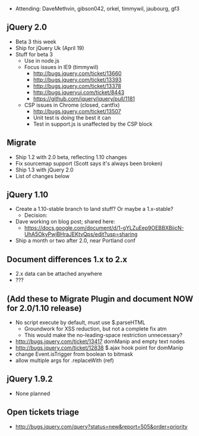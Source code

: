 * Attending: DaveMethvin, gibson042, orkel, timmywil, jaubourg, gf3

## jQuery 2.0
* Beta 3 this week
* Ship for jQuery Uk (April 19)
* Stuff for beta 3
  - Use in node.js
  - Focus issues in IE9 (timmywil)
    * http://bugs.jquery.com/ticket/13660
    * http://bugs.jquery.com/ticket/13393
    * http://bugs.jquery.com/ticket/13378
    * http://bugs.jqueryui.com/ticket/8443
    * https://github.com/jquery/jquery/pull/1181
  - CSP issues in Chrome (closed, cantfix)
    * http://bugs.jquery.com/ticket/13507
    * Unit test is doing the best it can
    * Test in support.js is unaffected by the CSP block

## Migrate
* Ship 1.2 with 2.0 beta, reflecting 1.10 changes
* Fix sourcemap support (Scott says it's always been broken)
* Ship 1.3 with jQuery 2.0
* List of changes below

## jQuery 1.10
* Create a 1.10-stable branch to land stuff? Or maybe a 1.x-stable?
  - Decision: 
* Dave working on blog post; shared here:
  - https://docs.google.com/document/d/1-gYLZuEep9OEBBXBiicN-UhA5OkyPwjBHraJEKtvQps/edit?usp=sharing
* Ship a month or two after 2.0, near Portland conf

## Document differences 1.x to 2.x
* 2.x data can be attached anywhere
* ???

## (Add these to Migrate Plugin and document NOW for 2.0/1.10 release)
* No script execute by default, must use $.parseHTML
  - Groundwork for XSS reduction, but not a complete fix atm
  - This would make the no-leading-space restriction unnecessary?
* http://bugs.jquery.com/ticket/13417 domManip and empty text nodes
* http://bugs.jquery.com/ticket/12838  $.ajax hook point for domManip
* change Event.isTrigger from boolean to bitmask
* allow multiple args for .replaceWith (ref)

## jQuery 1.9.2
* None planned

## Open tickets triage
* http://bugs.jquery.com/query?status=new&report=505&order=priority
